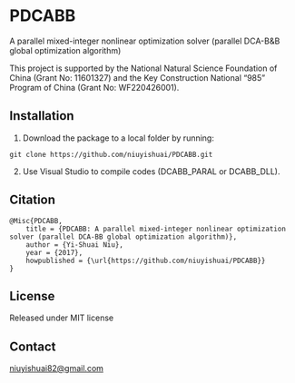 # PDCABB
A parallel mixed-integer nonlinear optimization solver (parallel DCA-B&amp;B global optimization algorithm)

This project is supported by the National Natural Science Foundation of China (Grant No: 11601327) and the Key Construction National “985” Program of China (Grant No: WF220426001).

## Installation
  1. Download the package to a local folder by running:
```console
git clone https://github.com/niuyishuai/PDCABB.git
```
  2. Use Visual Studio to compile codes (DCABB_PARAL or DCABB_DLL).

## Citation

```
@Misc{PDCABB,
	title = {PDCABB: A parallel mixed-integer nonlinear optimization solver (parallel DCA-BB global optimization algorithm)},
	author = {Yi-Shuai Niu},	
	year = {2017},
	howpublished = {\url{https://github.com/niuyishuai/PDCABB}}
}
```

## License

Released under MIT license

## Contact

niuyishuai82@gmail.com
